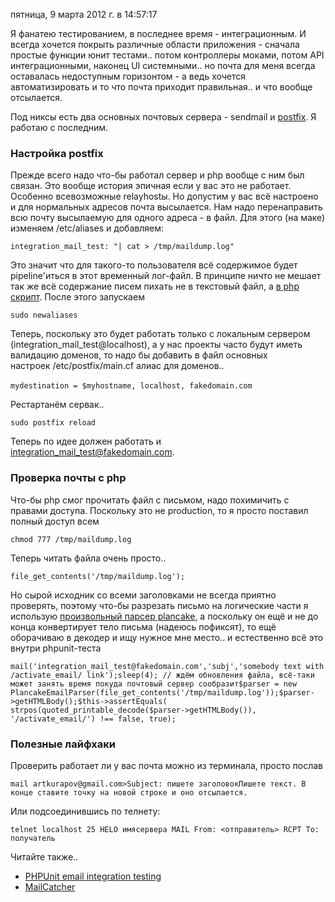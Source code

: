 пятница, 9 марта 2012 г. в 14:57:17

Я фанатею тестированием, в последнее время - интеграционным. И всегда хочется покрыть различные области приложения - сначала простые функции юнит тестами.. потом контроллеры моками, потом API интеграционными, наконец UI системными.. но почта для меня всегда оставалась недоступным горизонтом - а ведь хочется автоматизировать и то что почта приходит правильная.. и что вообще отсылается.

Под никсы есть два основных почтовых сервера - sendmail и [postfix](http://www.postfix.org/postconf.5.html). Я работаю с последним. 

### Настройка postfix

Прежде всего надо что-бы работал сервер и php вообще с ним был связан. Это вообще история эпичная если у вас это не работает. Особенно всевозможные relayhostы. Но допустим у вас всё настроено и для нормальных адресов почта высылается. Нам надо перенаправить всю почту высылаемую для одного адреса - в файл. Для этого (на маке) изменяем /etc/aliases и добавляем:

`integration_mail_test: "| cat > /tmp/maildump.log"`

Это значит что для такого-то пользователя всё содержимое будет pipeline'иться в этот временный лог-файл. В принципе ничто не мешает так же всё содержание писем пихать не в текстовый файл, а [в php скрипт](http://jeroensmeets.net/setup-postfix-to-forward-incoming-email-to-php/). После этого запускаем

`sudo newaliases`

Теперь, поскольку это будет работать только с локальным сервером (integration_mail_test@localhost), а у нас проекты часто будут иметь валидацию доменов, то надо бы добавить в файл основных настроек /etc/postfix/main.cf алиас для доменов..

`mydestination = $myhostname, localhost, fakedomain.com` 

Рестартанём сервак..

`sudo postfix reload`

Теперь по идее должен работать и integration_mail_test@fakedomain.com.

### Проверка почты с php

Что-бы php смог прочитать файл с письмом, надо похимичить с правами доступа. Поскольку это не production, то я просто поставил полный доступ всем

`chmod 777 /tmp/maildump.log`

Теперь читать файла очень просто..

`file_get_contents('/tmp/maildump.log');`

Но сырой исходник со всеми заголовками не всегда приятно проверять, поэтому что-бы разрезать письмо на логические части я использую [произвольный парсер plancake](https://github.com/plancake/official-library-php-email-parser/blob/master/PlancakeEmailParser.php), а поскольку он ещё и не до конца конвертирует тело письма (надеюсь пофиксят), то ещё оборачиваю в декодер и ищу нужное мне место.. и естественно всё это внутри phpunit-теста

`mail('integration_mail_test@fakedomain.com','subj','somebody text with /activate_email/ link');sleep(4); // ждём обновления файла, всё-таки может занять время покуда почтовый сервер сообразит$parser = new PlancakeEmailParser(file_get_contents('/tmp/maildump.log'));$parser->getHTMLBody();$this->assertEquals( strpos(quoted_printable_decode($parser->getHTMLBody()), '/activate_email/') !== false, true);`

### Полезные лайфхаки

Проверить работает ли у вас почта можно из терминала, просто послав

`mail artkurapov@gmail.com>Subject: пишете заголовокПишете текст. В конце ставите точку на новой строке и оно отсылается.`

Или подсоединившись по телнету:

`telnet localhost 25 HELO имясервера MAIL From: <отправитель> RCPT To: получатель`

Читайте также..

- [PHPUnit email integration testing](http://www.thedeveloperday.com/phpunit-email-integration-testing-using-sendmai/)
- [MailCatcher](http://mailcatcher.me/)